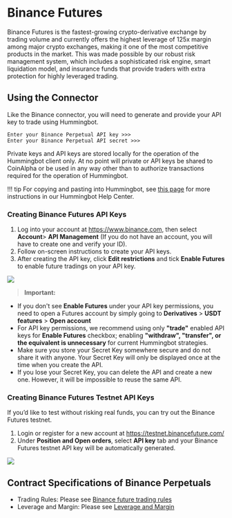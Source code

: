 # Binance Futures




<meta charset="utf-8" />

Binance Futures is the fastest-growing crypto-derivative exchange by trading volume and currently offers the highest leverage of 125x margin among major crypto exchanges, making it one of the most competitive products in the market. This was made possible by our robust risk management system, which includes a sophisticated risk engine, smart liquidation model, and insurance funds that provide traders with extra protection for highly leveraged trading.

## Using the Connector

Like the Binance connector, you will need to generate and provide your API key to trade using Hummingbot.

```
Enter your Binance Perpetual API key >>>
Enter your Binance Perpetual API secret >>>
```

Private keys and API keys are stored locally for the operation of the Hummingbot client only. At no point will private or API keys be shared to CoinAlpha or be used in any way other than to authorize transactions required for the operation of Hummingbot.

!!! tip
    For copying and pasting into Hummingbot, see [this page](https://hummingbot.zendesk.com/hc/en-us/articles/900004871203-Copy-and-paste-your-API-keys) for more instructions in our Hummingbot Help Center.

### Creating Binance Futures API Keys

1. Log into your account at https://www.binance.com, then select **Account**> **API Management** (If you do not have an account, you will have to create one and verify your ID).
2. Follow on-screen instructions to create your API keys.
3. After creating the API key, click **Edit restrictions** and tick **Enable Futures** to enable future tradings on your API key.

![](/assets/img/api-restriction.jpg)

> **Important:**

- If you don't see **Enable Futures** under your API key permissions, you need to open a Futures account by simply going to **Derivatives** > **USDT features** > **Open account**
- For API key permissions, we recommend using only **"trade"** enabled API keys for **Enable Futures** checkbox; enabling **"withdraw", "transfer", or the equivalent is unnecessary** for current Hummingbot strategies.
- Make sure you store your Secret Key somewhere secure and do not share it with anyone. Your Secret Key will only be displayed once at the time when you create the API.
- If you lose your Secret Key, you can delete the API and create a new one. However, it will be impossible to reuse the same API.

### Creating Binance Futures Testnet API Keys

If you’d like to test without risking real funds, you can try out the Binance Futures testnet.

1. Login or register for a new account at https://testnet.binancefuture.com/
2. Under **Position and Open orders**, select **API key** tab and your Binance Futures testnet API key will be automatically generated.

![](/assets/img/testnet-api.jpg)

## Contract Specifications of Binance Perpetuals

- Trading Rules: Please see [Binance future trading rules](https://www.binance.com/en/futures/trading-rules)
- Leverage and Margin: Please see [Leverage and Margin](https://www.binance.com/en/support/faq/360033162192)
